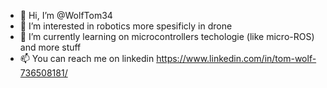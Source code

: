 - 👋 Hi, I’m @WolfTom34
- 👀 I’m interested in robotics more spesificly in drone 
- 🌱 I’m currently learning on microcontrollers techologie (like micro-ROS) and more stuff 
- 📫 You can reach me on linkedin https://www.linkedin.com/in/tom-wolf-736508181/
